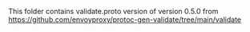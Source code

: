 This folder contains validate.proto version of version 0.5.0 from https://github.com/envoyproxy/protoc-gen-validate/tree/main/validate